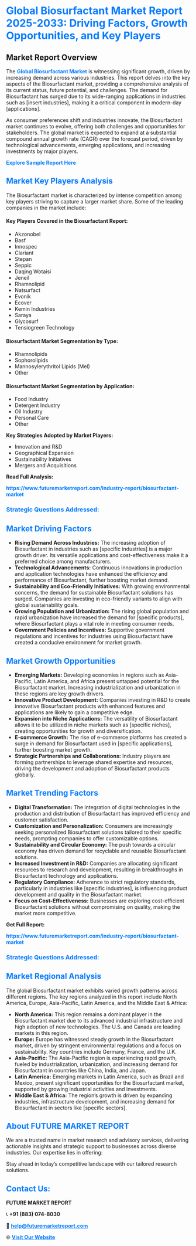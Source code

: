 <h1 style="color: #007BFF;">Global Biosurfactant Market Report 2025-2033: Driving Factors, Growth Opportunities, and Key Players</h1>

<section id="overview">
<h2>Market Report Overview</h2>
<p>The <a href="https://www.futuremarketreport.com/industry-report/biosurfactant-market" style="color: #007BFF; text-decoration: none;"><strong>Global Biosurfactant Market</strong></a> is witnessing significant growth, driven by increasing demand across various industries. This report delves into the key aspects of the Biosurfactant market, providing a comprehensive analysis of its current status, future potential, and challenges. The demand for Biosurfactant has surged due to its wide-ranging applications in industries such as [insert industries], making it a critical component in modern-day [applications].</p>
<p>As consumer preferences shift and industries innovate, the Biosurfactant market continues to evolve, offering both challenges and opportunities for stakeholders. The global market is expected to expand at a substantial compound annual growth rate (CAGR) over the forecast period, driven by technological advancements, emerging applications, and increasing investments by major players.</p>
</section>

<section id="overview">
<p><a href="https://www.futuremarketreport.com/request-sample/reportId=30017" style="color: #007BFF; text-decoration: none;"><strong>Explore Sample Report Here</strong></a></p>
</section>

<section id="key-players">
<h2 style="color: #007BFF;">Market Key Players Analysis</h2>
<p>The Biosurfactant market is characterized by intense competition among key players striving to capture a larger market share. Some of the leading companies in the market include:</p>
<h4>Key Players Covered in the Biosurfactant Report:</h4>
<ul><li>Akzonobel</li><li>Basf</li><li>Innospec</li><li>Clariant</li><li>Stepan</li><li>Seppic</li><li>Daqing Wotaisi</li><li>Jeneil</li><li>Rhamnolipid</li><li>Natsurfact</li><li>Evonik</li><li>Ecover</li><li>Kemin Industries</li><li>Saraya</li><li>Glycosurf</li><li>Tensiogreen Technology</li></ul>
<h4>Biosurfactant Market Segmentation by Type:</h4>
<ul><li>Rhamnolipids</li><li>Sophorolipids</li><li>Mannosylerythritol Lipids (Mel)</li><li>Other</li></ul>

<h4>Biosurfactant Market Segmentation by Application:</h4>
<ul><li>Food Industry</li><li>Detergent Industry</li><li>Oil Industry</li><li>Personal Care</li><li>Other</li></ul>
<p><strong>Key Strategies Adopted by Market Players:</strong></p>
<ul>
<li>Innovation and R&D</li>
<li>Geographical Expansion</li>
<li>Sustainability Initiatives</li>
<li>Mergers and Acquisitions</li>
</ul>
</section>

<section>
<p><strong>Read Full Analysis: </strong></p><a href="https://www.futuremarketreport.com/industry-report/biosurfactant-market" style="color: #007BFF; text-decoration: none;"><strong>https://www.futuremarketreport.com/industry-report/biosurfactant-market</strong></a>
<h3 style="color: #007BFF;">Strategic Questions Addressed:</h3>
</section>

<section id="driving-factors">
<h2 style="color: #007BFF;">Market Driving Factors</h2>
<ul>
<li><strong>Rising Demand Across Industries:</strong> The increasing adoption of Biosurfactant in industries such as [specific industries] is a major growth driver. Its versatile applications and cost-effectiveness make it a preferred choice among manufacturers.</li>
<li><strong>Technological Advancements:</strong> Continuous innovations in production and application technologies have enhanced the efficiency and performance of Biosurfactant, further boosting market demand.</li>
<li><strong>Sustainability and Eco-Friendly Initiatives:</strong> With growing environmental concerns, the demand for sustainable Biosurfactant solutions has surged. Companies are investing in eco-friendly variants to align with global sustainability goals.</li>
<li><strong>Growing Population and Urbanization:</strong> The rising global population and rapid urbanization have increased the demand for [specific products], where Biosurfactant plays a vital role in meeting consumer needs.</li>
<li><strong>Government Policies and Incentives:</strong> Supportive government regulations and incentives for industries using Biosurfactant have created a conducive environment for market growth.</li>
</ul>
</section>

<section id="growth-opportunities">
<h2 style="color: #007BFF;">Market Growth Opportunities</h2>
<ul>
<li><strong>Emerging Markets:</strong> Developing economies in regions such as Asia-Pacific, Latin America, and Africa present untapped potential for the Biosurfactant market. Increasing industrialization and urbanization in these regions are key growth drivers.</li>
<li><strong>Innovative Product Development:</strong> Companies investing in R&D to create innovative Biosurfactant products with enhanced features and applications are likely to gain a competitive edge.</li>
<li><strong>Expansion into Niche Applications:</strong> The versatility of Biosurfactant allows it to be utilized in niche markets such as [specific niches], creating opportunities for growth and diversification.</li>
<li><strong>E-commerce Growth:</strong> The rise of e-commerce platforms has created a surge in demand for Biosurfactant used in [specific applications], further boosting market growth.</li>
<li><strong>Strategic Partnerships and Collaborations:</strong> Industry players are forming partnerships to leverage shared expertise and resources, driving the development and adoption of Biosurfactant products globally.</li>
</ul>
</section>

<section id="trending-factors">
<h2 style="color: #007BFF;">Market Trending Factors</h2>
<ul>
<li><strong>Digital Transformation:</strong> The integration of digital technologies in the production and distribution of Biosurfactant has improved efficiency and customer satisfaction.</li>
<li><strong>Customization and Personalization:</strong> Consumers are increasingly seeking personalized Biosurfactant solutions tailored to their specific needs, prompting companies to offer customizable options.</li>
<li><strong>Sustainability and Circular Economy:</strong> The push towards a circular economy has driven demand for recyclable and reusable Biosurfactant solutions.</li>
<li><strong>Increased Investment in R&D:</strong> Companies are allocating significant resources to research and development, resulting in breakthroughs in Biosurfactant technology and applications.</li>
<li><strong>Regulatory Compliance:</strong> Adherence to strict regulatory standards, particularly in industries like [specific industries], is influencing product development and quality in the Biosurfactant market.</li>
<li><strong>Focus on Cost-Effectiveness:</strong> Businesses are exploring cost-efficient Biosurfactant solutions without compromising on quality, making the market more competitive.</li>
</ul>
</section>

<section>
<p><strong>Get Full Report: </strong></p><a href="https://www.futuremarketreport.com/industry-report/biosurfactant-market" style="color: #007BFF; text-decoration: none;"><strong>https://www.futuremarketreport.com/industry-report/biosurfactant-market</strong></a>
<h3 style="color: #007BFF;">Strategic Questions Addressed:</h3>
</section>


<section id="regional-analysis">
<h2 style="color: #007BFF;">Market Regional Analysis</h2>
<p>The global Biosurfactant market exhibits varied growth patterns across different regions. The key regions analyzed in this report include North America, Europe, Asia-Pacific, Latin America, and the Middle East & Africa:</p>
<ul>
<li><strong>North America:</strong> This region remains a dominant player in the Biosurfactant market due to its advanced industrial infrastructure and high adoption of new technologies. The U.S. and Canada are leading markets in this region.</li>
<li><strong>Europe:</strong> Europe has witnessed steady growth in the Biosurfactant market, driven by stringent environmental regulations and a focus on sustainability. Key countries include Germany, France, and the U.K.</li>
<li><strong>Asia-Pacific:</strong> The Asia-Pacific region is experiencing rapid growth, fueled by industrialization, urbanization, and increasing demand for Biosurfactant in countries like China, India, and Japan.</li>
<li><strong>Latin America:</strong> Emerging markets in Latin America, such as Brazil and Mexico, present significant opportunities for the Biosurfactant market, supported by growing industrial activities and investments.</li>
<li><strong>Middle East & Africa:</strong> The region’s growth is driven by expanding industries, infrastructure development, and increasing demand for Biosurfactant in sectors like [specific sectors].</li>
</ul>
</section>

<footer>
<h2 style="color: #007BFF;">About FUTURE MARKET REPORT</h2>
<p>We are a trusted name in market research and advisory services, delivering actionable insights and strategic support to businesses across diverse industries. Our expertise lies in offering:</p>

<p>Stay ahead in today’s competitive landscape with our tailored research solutions.</p>

<h2 style="color: #007BFF;">Contact Us:</h2>
<p><strong>FUTURE MARKET REPORT</strong></p>
<p>📞 <strong>+91 (883) 074-8030</strong></p>
<p>📧 <strong><a href="mailto:help@futuremarketreport.com" style="color: #007BFF;">help@futuremarketreport.com</a></strong></p>
<p>🌐 <strong><a href="https://www.futuremarketreport.com/" style="color: #007BFF;">Visit Our Website</a></strong></p>
</footer>